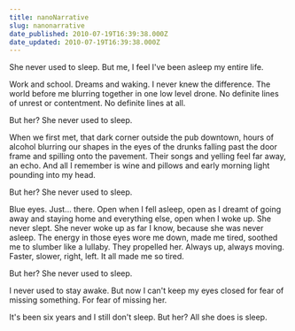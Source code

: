 ```yaml
---
title: nanoNarrative
slug: nanonarrative
date_published: 2010-07-19T16:39:38.000Z
date_updated: 2010-07-19T16:39:38.000Z
---
```


She never used to sleep. But me, I feel I've been asleep my entire life.

Work and school. Dreams and waking. I never knew the difference. The world before me blurring together in one low level drone. No definite lines of unrest or contentment. No definite lines at all.

But her? She never used to sleep.

When we first met, that dark corner outside the pub downtown, hours of alcohol blurring our shapes in the eyes of the drunks falling past the door frame and spilling onto the pavement. Their songs and yelling feel far away, an echo. And all I remember is wine and pillows and early morning light pounding into my head.

But her? She never used to sleep.

Blue eyes. Just… there. Open when I fell asleep, open as I dreamt of going away and staying home and everything else, open when I woke up. She never slept. She never woke up as far I know, because she was never asleep. The energy in those eyes wore me down, made me tired, soothed me to slumber like a lullaby. They propelled her. Always up, always moving. Faster, slower, right, left. It all made me so tired.

But her? She never used to sleep.

I never used to stay awake. But now I can't keep my eyes closed for fear of missing something. For fear of missing her.

It's been six years and I still don't sleep. But her? All she does is sleep.
